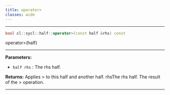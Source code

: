 ```yaml
---
title: operator>
classes: wide
---
```



---

```cpp
bool cl::sycl::half::operator>(const half &rhs) const
```


operator>(half) 


---
**Parameters:**

 - `half rhs`
: The rhs half. 

**Returns:** Applies > to this half and another half. rhsThe rhs half. The result of the > operation. 

---
